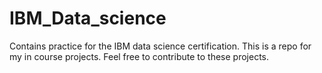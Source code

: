 # IBM_Data_science
Contains practice for the IBM data science certification.
This is a repo for my in course projects. Feel free to contribute to these projects.
